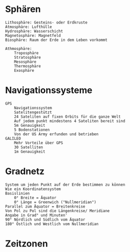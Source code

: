 # Sphären
	Lithosphäre: Gesteins- oder Erdkruste
	Atmosphäre: Lufthülle
	Hydrosphäre: Wasserschicht
	Magnetosphäre: Magnetfeld
	Biosphäre: Raum der Erde in dem Leben vorkommt

	Athmosphäre: 
		Troposphäre
		Stratosphäre
		Mesosphäre
		Thermosphäre
		Exosphäre

# Navigationssysteme
	GPS
		Navigationssystem
		Satelitengestützt
		24 Sateliten auf fixen Orbits für die ganze Welt
		Auf jedem punkt mindestens 4 Sateliten bereit sind
		5m Genauigkeit
		5 Bodenstationen
		Von der US Army erfunden und betrieben
	GALILEO
		Mehr Vorteile über GPS
		30 Satelliten
		1m Genauigkeit

# Gradnetz
	System um jeden Punkt auf der Erde bestimmen zu können
	Wie ein Koordinatensystem
	Basislinien
		0° Breite = Äquator
		0° Länge = Greenwich ("Nullmeridian")
	Parallel zum Äquator = Breitenkreise
	Von Pol zu Pol sind die Längenkreise/ Meridiane
	Angabe in Grad° und Minuten'
	90° Nördlich und Südlich vom Äquator
	180° Östlich und Westlich vom Nullmeridian

# Zeitzonen
	